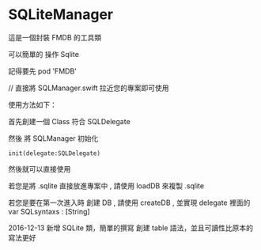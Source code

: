 # SQLiteManager


這是一個封裝 FMDB 的工具類

可以簡單的 操作 Sqlite

記得要先 pod 'FMDB'

// 直接將 SQLManager.swift 拉近您的專案即可使用

使用方法如下：

首先創建一個 Class 符合 SQLDelegate

然後 將 SQLManager 初始化

    init(delegate:SQLDelegate)

然後就可以直接使用

若您是將 .sqlite 直接放進專案中 , 請使用 loadDB 來複製 .sqlite

若您是要在第一次進入時 創建 DB , 請使用 createDB , 並實現 delegate 裡面的 var SQLsyntaxs : [String]

2016-12-13
新增 SQLite 類，簡單的撰寫 創建 table 語法，並且可讀性比原本的寫法更好


